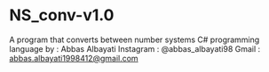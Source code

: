 # NS_conv-v1.0
A program that converts between number systems 
C# programming language 
by : Abbas Albayati 
Instagram : @abbas_albayati98 
Gmail : abbas.albayati1998412@gmail.com
